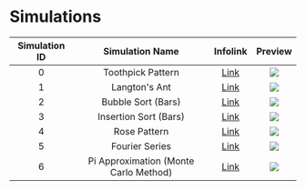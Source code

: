 # Simulations

| Simulation ID |  Simulation Name  | Infolink | Preview |
| :-----------: | :---------------: | :------: | :-----: |
|       0       | Toothpick Pattern | [Link](https://en.wikipedia.org/wiki/Toothpick_sequence) | ![](https://raw.githubusercontent.com/cod-ed/simulate/assets/previews/gifs/ToothpickPattern.gif) |
|       1       |   Langton's Ant   | [Link](https://en.wikipedia.org/wiki/Langton%27s_ant) | ![](https://raw.githubusercontent.com/cod-ed/simulate/assets/previews/gifs/LangtonsAnt.gif) |
|       2       | Bubble Sort (Bars) | [Link](https://en.wikipedia.org/wiki/Bubble_sort) | ![](https://raw.githubusercontent.com/cod-ed/simulate/assets/previews/gifs/BubbleSortBars.gif) |
|       3       | Insertion Sort (Bars) | [Link](https://en.wikipedia.org/wiki/Insertion_sort) | ![](https://raw.githubusercontent.com/cod-ed/simulate/assets/previews/gifs/InsertionSortBars.gif) |
|       4       | Rose Pattern | [Link](https://en.wikipedia.org/wiki/Rose_(mathematics)) | ![](https://raw.githubusercontent.com/cod-ed/simulate/assets/previews/gifs/RosePattern.gif) |
|       5       | Fourier Series | [Link](https://en.wikipedia.org/wiki/Fourier_series) | ![](https://raw.githubusercontent.com/cod-ed/simulate/assets/previews/gifs/FourierSeries.gif) |
|       6       | Pi Approximation (Monte Carlo Method) | [Link](https://en.wikipedia.org/wiki/Monte_Carlo_method) | ![](https://raw.githubusercontent.com/cod-ed/simulate/assets/previews/gifs/PiMonteCarlo.gif) |
